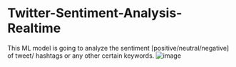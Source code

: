 # Twitter-Sentiment-Analysis-Realtime
This ML model is going to analyze the sentiment [positive/neutral/negative] of tweet/ hashtags or any other certain keywords.
![image](https://user-images.githubusercontent.com/60690698/147146702-61dea969-07c3-4e74-89f3-27bf649773a9.png)

